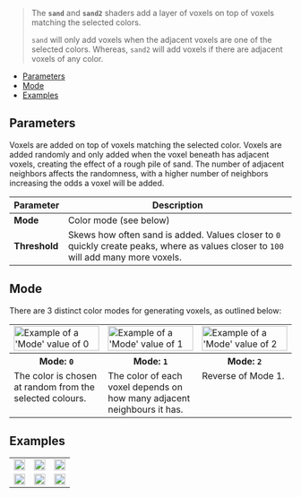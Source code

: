 > The **`sand`** and **`sand2`** shaders add a layer of voxels on top of voxels matching the selected colors.
>
> `sand` will only add voxels when the adjacent voxels are one of the selected colors. Whereas, `sand2` will add voxels if there are adjacent voxels of any color.

<!-- TOC -->
- [Parameters](#parameters)
- [Mode](#mode)
- [Examples](#examples)

## Parameters

Voxels are added on top of voxels matching the selected color. Voxels are added randomly and only added when the voxel beneath has adjacent voxels, creating the effect of a rough pile of sand. The number of adjacent neighbors affects the randomness, with a higher number of neighbors increasing the odds a voxel will be added.

Parameter | Description
--------- | -----------
**Mode** | Color mode (see below)
**Threshold** | Skews how often sand is added. Values closer to `0` quickly create peaks, where as values closer to `100` will add many more voxels.

## Mode

There are 3 distinct color modes for generating voxels, as outlined below:

<!-- SAMPLE sand_modes 3 -->
<table>
	<tr>
		<td width="33.33%"><img width="100%" src="https://s3.amazonaws.com/misc.lachlanmcdonald.com/magicavoxel-shaders/0.11.0/sand_mode0.png" alt="Example of a 'Mode' value of 0"></td>
		<td width="33.33%"><img width="100%" src="https://s3.amazonaws.com/misc.lachlanmcdonald.com/magicavoxel-shaders/0.11.0/sand_mode1.png" alt="Example of a 'Mode' value of 1"></td>
		<td width="33.33%"><img width="100%" src="https://s3.amazonaws.com/misc.lachlanmcdonald.com/magicavoxel-shaders/0.11.0/sand_mode2.png" alt="Example of a 'Mode' value of 2"></td>
	</tr>
	<tr>
		<th>Mode: <code>0</code></th>
		<th>Mode: <code>1</code></th>
		<th>Mode: <code>2</code></th>
	</tr>
	<tr>
		<td valign="top">The color is chosen at random from the selected colours.</td>
		<td valign="top">The color of each voxel depends on how many adjacent neighbours it has.</td>
		<td valign="top">Reverse of Mode 1.</td>
	</tr>
</table>
<!-- END -->

## Examples

<!-- SAMPLE sand_examples 3 -->
<table>
	<tr>
		<td width="33.33%"><img width="100%" src="https://s3.amazonaws.com/misc.lachlanmcdonald.com/magicavoxel-shaders/0.10.5/sand_example00.png" alt=""></td>
		<td width="33.33%"><img width="100%" src="https://s3.amazonaws.com/misc.lachlanmcdonald.com/magicavoxel-shaders/0.10.5/sand_example01.png" alt=""></td>
		<td width="33.33%"><img width="100%" src="https://s3.amazonaws.com/misc.lachlanmcdonald.com/magicavoxel-shaders/0.10.5/sand_example02.png" alt=""></td>
	</tr>
	<tr>
		<td width="33.33%"><img width="100%" src="https://s3.amazonaws.com/misc.lachlanmcdonald.com/magicavoxel-shaders/0.10.5/sand_example10.png" alt=""></td>
		<td width="33.33%"><img width="100%" src="https://s3.amazonaws.com/misc.lachlanmcdonald.com/magicavoxel-shaders/0.10.5/sand_example11.png" alt=""></td>
		<td width="33.33%"><img width="100%" src="https://s3.amazonaws.com/misc.lachlanmcdonald.com/magicavoxel-shaders/0.10.5/sand_example12.png" alt=""></td>
	</tr>
</table>
<!-- END -->
